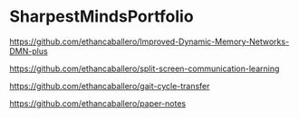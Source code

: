 # SharpestMindsPortfolio

https://github.com/ethancaballero/Improved-Dynamic-Memory-Networks-DMN-plus

https://github.com/ethancaballero/split-screen-communication-learning

https://github.com/ethancaballero/gait-cycle-transfer

https://github.com/ethancaballero/paper-notes
